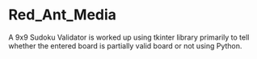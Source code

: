 # Red_Ant_Media

A 9x9 Sudoku Validator is worked up using tkinter library primarily to tell whether the entered board is partially valid board or not using Python.
